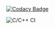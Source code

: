 
[![Codacy Badge](https://api.codacy.com/project/badge/Grade/14f43dd8a0af4a139c709083a290f3ba)](https://app.codacy.com/manual/A-Prasanna/sammple?utm_source=github.com&utm_medium=referral&utm_content=A-Prasanna/sammple&utm_campaign=Badge_Grade_Dashboard)

![C/C++ CI](https://github.com/A-Prasanna/sammple/workflows/C/C++%20CI/badge.svg)
